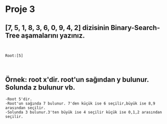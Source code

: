 # Proje 3
## [7, 5, 1, 8, 3, 6, 0, 9, 4, 2] dizisinin Binary-Search-Tree aşamalarını yazınız.
```


Root:[5]



```
## Örnek: root x'dir. root'un sağından y bulunur. Solunda z bulunur vb.
```
-Root 5'dir. 
-Root'un sağında 7 bulunur. 7'den küçük ise 6 seçilir,büyük ise 8,9 arasından seçilir.
-Solunda 3 bulunur.3'ten büyük ise 4 seçilir küçük ise 0,1,2 arasından seçilir.

```
